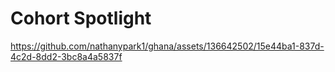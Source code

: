 # Cohort Spotlight



https://github.com/nathanypark1/ghana/assets/136642502/15e44ba1-837d-4c2d-8dd2-3bc8a4a5837f

